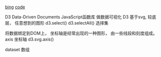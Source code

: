 [bing](https://juejin.im/post/5aa0d5716fb9a028da7c1a4b)
[code](https://github.com/legend-li/D3js_lesson_code/blob/master/1.svg/firstBarChart_2.html)

D3 Data-Driven Documents
JavaScript函数库  做数据可视化
D3 基于svg, 较底层， 
任意想到的图形
d3.select()
d3.selectAll() 选择集

将数据绑定到DOM上， 
坐标轴是经常出现的一种图形， 由一些线段和刻度组成。 
axis 坐标轴
d3.svg.axis()

dataset 数组  